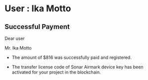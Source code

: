 User : Ika Motto
=============

Successful Payment
---------------------

Dear user

Mr. Ika Motto

* The amount of $816 was successfully paid and registered.

* The transfer license code of Sonar Airmark device key has been activated for your project in the blockchain.
